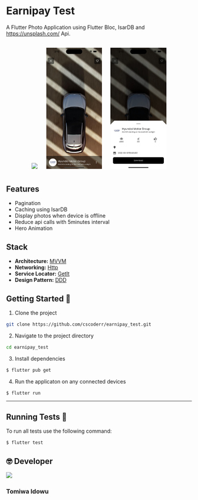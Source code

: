 # Earnipay Test

A Flutter Photo Application using Flutter Bloc, IsarDB and https://unsplash.com/ Api.

<h4 align="center">
<img src="images/img1.png" width="30%" vspace="10" hspace="10"/>
<img src="images/img2.png" width="30%" vspace="10" hspace="10"/>
<img src="images/img3.png" width="30%" vspace="10" hspace="10"/>

## Features

- Pagination
- Caching using IsarDB
- Display photos when device is offline
- Reduce api calls with 5minutes interval
- Hero Animation

## Stack

- **Architecture:** [MVVM](https://en.wikipedia.org/wiki/Model%E2%80%93view%E2%80%93viewmodel)
- **Networking:** [Http](https://pub.dev/packages/http)
- **Service Locator:** [GetIt](https://pub.dev/packages/get_it)
- **Design Pattern:** [DDD](https://en.wikipedia.org/wiki/Domain-driven_design)

## Getting Started 🚀

1. Clone the project

```sh
git clone https://github.com/cscoderr/earnipay_test.git
```

2. Navigate to the project directory

```sh
cd earnipay_test
```

3. Install dependencies

```sh
$ flutter pub get
```

4. Run the applicaton on any connected devices

```sh
$ flutter run
```

---

## Running Tests 🧪

To run all tests use the following command:

```sh
$ flutter test
```

## 🤓 Developer

[<img src="https://avatars.githubusercontent.com/u/51103897?s=400&u=7284a9cfd601ac29d100fb8c88215ca454eb334c&v=4" width="150" />](https://cscoder.tech)

### Tomiwa Idowu
